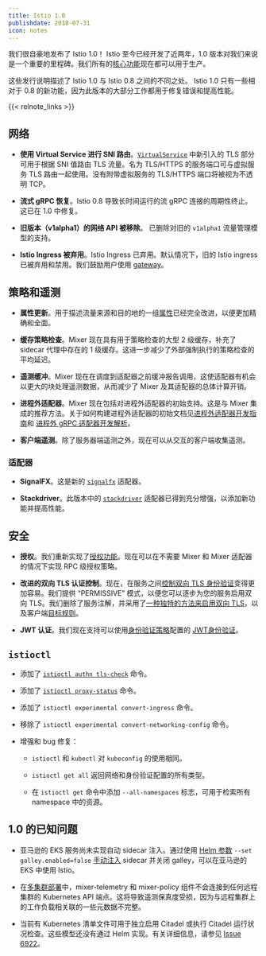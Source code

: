 ```yaml
---
title: Istio 1.0
publishdate: 2018-07-31
icon: notes
---
```


我们很自豪地发布了 Istio 1.0！ Istio 至今已经开发了近两年，1.0 版本对我们来说是一个重要的里程碑。我们所有的[核心功能](/zh/about/feature-stages/)现在都可以用于生产。

这些发行说明描述了 Istio 1.0 与 Istio 0.8 之间的不同之处。 Istio 1.0 只有一些相对于 0.8 的新功能，因为此版本的大部分工作都用于修复错误和提高性能。

{{< relnote_links >}}

## 网络

- **使用 Virtual Service 进行 SNI 路由**。[`VirtualService`](/zh/docs/reference/config/istio.networking.v1alpha3/#VirtualService) 中新引入的 TLS 部分可用于根据 SNI 值路由 TLS 流量。名为 TLS/HTTPS 的服务端口可与虚拟服务 TLS 路由一起使用。没有附带虚拟服务的 TLS/HTTPS 端口将被视为不透明 TCP。

- **流式 gRPC 恢复**。Istio 0.8 导致长时间运行的流 gRPC 连接的周期性终止。这已在 1.0 中修复。

- **旧版本（v1alpha1）的网络 API 被移除**。 已删除对旧的 `v1alpha1` 流量管理模型的支持。

- **Istio Ingress 被弃用**。Istio Ingress 已弃用。默认情况下，旧的 Istio ingress 已被弃用和禁用。我们鼓励用户使用 [gateway](/zh/docs/concepts/traffic-management/#gateway)。

## 策略和遥测

- **属性更新**。用于描述流量来源和目的地的一组[属性](/docs/reference/config/policy-and-telemetry/attribute-vocabulary/)已经完全改进，以便更加精确和全面。

- **缓存策略检查**。Mixer 现在具有用于策略检查的大型 2 级缓存，补充了 sidecar 代理中存在的 1 级缓存。这进一步减少了外部强制执行的策略检查的平均延迟。

- **遥测缓冲**。Mixer 现在在调度到适配器之前缓冲报告调用，这使适配器有机会以更大的块处理遥测数据，从而减少了 Mixer 及其适配器的总体计算开销。

- **进程外适配器**。Mixer 现在包括对进程外适配器的初始支持。这是与 Mixer 集成的推荐方法。关于如何构建进程外适配器的初始文档见[进程外适配器开发指南](https://github.com/istio/istio/wiki/Mixer-Out-Of-Process-Adapter-Dev-Guide)和 [进程外 gRPC 适配器开发解析](https://github.com/istio/istio/wiki/Mixer-Out-Of-Process-Adapter-Walkthrough)。

- **客户端遥测**。除了服务器端遥测之外，现在可以从交互的客户端收集遥测。

### 适配器

- **SignalFX**。这是新的 [`signalfx`](/docs/reference/config/policy-and-telemetry/adapters/signalfx/) 适配器。

- **Stackdriver**。此版本中的 [`stackdriver`](/docs/reference/config/policy-and-telemetry/adapters/stackdriver/) 适配器已得到充分增强，以添加新功能并提高性能。

## 安全

- **授权**。我们重新实现了[授权功能](/zh/docs/concepts/security/#授权)。现在可以在不需要 Mixer 和 Mixer 适配器的情况下实现 RPC 级授权策略。

- **改进的双向 TLS 认证控制**。现在，在服务之间[控制双向 TLS 身份验证](/zh/docs/concepts/security/#认证)变得更加容易。我们提供 “PERMISSIVE” 模式，以便您可以逐步为您的服务启用双向 TLS。我们删除了服务注解，并采用了[一种独特的方法来启用双向 TLS](/zh/docs/tasks/security/authn-policy/)，以及客户端[目标规则](/zh/docs/concepts/traffic-management/#目标规则)。

- **JWT 认证**。我们现在支持可以使用[身份验证策略](/zh/docs/concepts/security/#认证策略)配置的 [JWT身份验证](/zh/docs/concepts/security/#认证)。

## `istioctl`

- 添加了 [`istioctl authn tls-check`](/docs/reference/commands/istioctl/#istioctl-authn-tls-check) 命令。

- 添加了 [`istioctl proxy-status`](/docs/reference/commands/istioctl/#istioctl-proxy-status) 命令。

- 添加了 `istioctl experimental convert-ingress` 命令。

- 移除了 `istioctl experimental convert-networking-config` 命令。

- 增强和 bug 修复：

    - `istioctl` 和 `kubectl` 对 `kubeconfig` 的使用相同。

    - `istioctl get all` 返回网络和身份验证配置的所有类型。

    - 在 `istioctl get` 命令中添加 `--all-namespaces` 标志，可用于检索所有 namespace 中的资源。

## 1.0 的已知问题

- 亚马逊的 EKS 服务尚未实现自动 sidecar 注入。通过使用 [Helm 参数](/zh/docs/setup/kubernetes/install/helm) `--set galley.enabled=false` [手动注入](/zh/docs/setup/kubernetes/additional-setup/sidecar-injection/#手工注入-sidecar) sidecar 并关闭 galley，可以在亚马逊的 EKS 中使用 Istio。

- 在[多集群部署](/zh/docs/setup/kubernetes/install/multicluster)中，mixer-telemetry 和 mixer-policy 组件不会连接到任何远程集群的 Kubernetes API 端点。这将导致遥测保真度受损，因为与远程集群上的工作负载相关联的一些元数据不完整。

- 当前有 Kubernetes 清单文件可用于独立启用 Citadel 或执行 Citadel 运行状况检查。这些模型还没有通过 Helm 实现。有关详细信息，请参见 [Issue 6922](https://github.com/istio/istio/issues/6922)。

